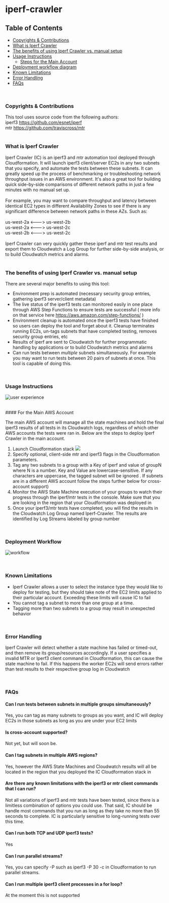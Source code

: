 # iperf-crawler

## Table of Contents
- [Copyrights & Contributions](#copy)
- [What is Iperf Crawler](#what)
- [The benefits of using Iperf Crawler vs. manual setup](#benefits)
- [Usage Instructions](#usage)
  + [Steps for the Main Account](#primary)
- [Deployment workflow diagram](#workflow)
- [Known Limitations](#limits)
- [Error Handling](#errors)
- [FAQs](#faqs)

<br/>
<a name="copy"></a>

### Copyrights & Contributions
This tool uses source code from the following authors:<br/>
iperf3 https://github.com/esnet/iperf<br/>
mtr https://github.com/traviscross/mtr<br/>
<br/>
<a name="what"></a>

### What is Iperf Crawler
Iperf Crawler (IC) is an iperf3 and mtr automation tool deployed through Cloudformation. It will launch iperf3 client/server EC2s in any two subnets that you specify, and automate the tests between these subnets. It can greatly speed up the process of benchmarking or troubleshooting network throughput issues in an AWS environment. It's also a great tool for building quick side-by-side comparisons of different network paths in just a few minutes with no manual set up.<br/>
<br/>
For example, you may want to compare throughput and latency between identical EC2 types in different Availability Zones to see if there is any significant difference between network paths in these AZs. Such as:<br/>
<br/>
us-west-2a <---> us-west-2b<br/>
us-west-2a <---> us-west-2c<br/>
us-west-2b <---> us-west-2c<br/>
<br/>
Iperf Crawler can very quickly gather these iperf and mtr test results and export them to Cloudwatch a Log Group for further side-by-side analysis, or to build Cloudwatch metrics and alarms.<br/>
<br/>
<a name="benefits"></a>

### The benefits of using Iperf Crawler vs. manual setup

There are several major benefits to using this tool:
- Environment prep is automated (necessary security group entries, gathering iperf3 server/client metadata)
- The live status of the iperf3 tests can monitored easily in one place through AWS Step Functions to ensure tests are successful ( more info on that service here https://aws.amazon.com/step-functions/ )
- Environment cleanup is automated once the iperf3 tests have finished so users can deploy the tool and forget about it. Cleanup terminates running EC2s, un-tags subnets that have completed testing, removes security group entries, etc
- Results of iperf are sent to Cloudwatch for further programmatic handling by applications or to build Cloudwatch metrics and alarms
- Can run tests between _multiple_ subnets simultaneously. For example you may want to run tests between 20 pairs of subnets at once. This tool is capable of doing this.
<br/>
<a name="usage"></a>

### Usage Instructions

![user experience](https://s3.amazonaws.com/secure-options/UserExperience.PNG)

<br/>
<a name="primary"></a>
#### For the Main AWS Account 

The main AWS account will manage all the state machines and hold the final iperf3 results of all tests in its Cloudwatch logs, regardless of which other AWS accounts the tests were ran in. Below are the steps to deploy Iperf Crawler in the main account.
<br/>
1. Launch Cloudformation stack <a href="https://console.aws.amazon.com/cloudformation/home?region=us-east-1#/stacks/new?stackName=IperfCrawler&templateURL=https://s3.amazonaws.com/secure-options/primary_account.yml"><img src="https://s3.amazonaws.com/cloudformation-examples/cloudformation-launch-stack.png"/></a>
2. Specify optional, client-side mtr and iperf3 flags in the Cloudformation parameters.
3. Tag any two subnets to a group with a Key of iperf and value of groupN where N is a number. Key and Value are lowercase-sensitive. If any characters are uppercase, the tagged subnet will be ignored . If subnets are in a different AWS account follow the steps further below for cross-account support)
4. Monitor the AWS State Machine execution of your groups to watch their progress through the iperf/mtr tests in the console.  Make sure that you are looking in the region that your Cloudformation was deployed in
5. Once your iperf3/mtr tests have completed, you will find the results in the Cloudwatch Log Group named Iperf-Crawler. The results are identified by Log Streams labeled by group number
 	
</br>
<a name="workflow"></a>

### Deployment Workflow

![workflow](https://s3.amazonaws.com/secure-options/IperfCrawler.PNG)

</br>
<a name="limits"></a>

### Known Limitations ###

- Iperf Crawler allows a user to select the instance type they would like to deploy for testing, but they should take note of the EC2 limits applied to their particular account. Exceeding these limits will cause IC to fail
- You cannot tag a subnet to more than one group at a time.
- Tagging more than two subnets to a group may result in unexpected behavior

</br>
<a name="errors"></a>

###  Error Handling

Iperf Crawler will detect whether a state machine has failed or timed-out, and then remove its group/resources accordingly. If a user specifies a invalid MTR or Iperf3 client command in Cloudformation, this can cause the state machine to fail. If this happens the worker EC2s will send errors rather than test results to their respective group log in Cloudwatch

</br>
<a name="faqs"></a>

### FAQs

<a name="questionone"></a>

#### Can I run tests between subnets in multiple groups simultaneously?
Yes, you can tag as many subnets to groups as you want, and IC will deploy EC2s in those subnets as long as you are under your EC2 limits
</br>
<a name="questiontwo"></a>

#### Is cross-account supported?
Not yet, but will soon be.
</br>
<a name="questionthree"></a>

#### Can I tag subnets in multiple AWS regions?
Yes, however the AWS State Machines and Cloudwatch results will all be located in the region that you deployed the IC Cloudformation stack in
</br>
<a name="questionfour"></a>

#### Are there any known limitations with the iperf3 or mtr client commands that I can run?
Not all variations of iperf3 and mtr tests have been tested, since there is a limitless combination of options you could use. That said, IC should be handle most commands that you run as long as they take no more than 55 seconds to complete. IC is particularly sensitive to long-running tests over this time.
</br>
<a name="questionfive"></a>

#### Can I run both TCP and UDP iperf3 tests?
Yes
</br>
<a name="questionsix"></a>

#### Can I run parallel streams?
Yes, you can specify -P such as iperf3 -P 30 -c in Cloudformation to run parallel streams.
</br>
<a name="questionseven"></a>

#### Can I run multiple iperf3 client processes in a for loop?
At the moment this is not supported
